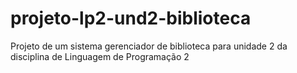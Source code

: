 # projeto-lp2-und2-biblioteca
 Projeto de um sistema gerenciador de biblioteca para unidade 2 da disciplina de Linguagem de Programação 2
